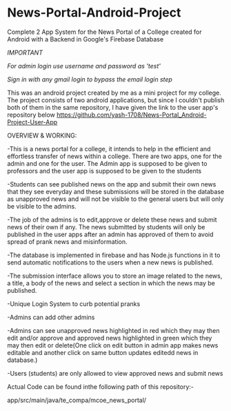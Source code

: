 # News-Portal-Android-Project
Complete 2 App System for the News Portal of a College created for Android with a Backend in Google's Firebase Database

*IMPORTANT*

*For admin login use username and password as 'test'*

*Sign in with any gmail login to bypass the email login step*

This was an android project created by me as a mini project for my college.
The project consists of two android applications, but since I couldn't publish both of them in the same repository, I have given the link to the user app's repository below
https://github.com/yash-1708/News-Portal_Android-Project-User-App

OVERVIEW & WORKING:

-This is a news portal for a college, it intends to help in the efficient and effortless transfer of news within a college.
 There are two apps, one for the admin and one for the user.
The Admin app is supposed to be given to professors and the user app is supposed to be given to the students

-Students can see published news on the app and submit their own news that they see everyday and these submissions will be stored in the database as unapproved news and will not be visible to the general users but will only be visible to the admins.

-The job of the admins is to edit,approve or delete these news and submit news of their own if any.
The news submitted by students will only be published in the user apps after an admin has approved of them to avoid spread of prank news and misinformation.

-The database is implemented in firebase and has Node.js functions in it to send automatic notifications to the users when a new news is published.

-The submission interface allows you to store an image related to the news, a title, a body of the news and select a section in which the news may be published.

-Unique Login System to curb potential pranks

-Admins can add other admins

-Admins can see unapproved news highlighted in red which they may then edit and/or approve and approved news highlighted in green which they may then edit or delete(One click on edit button in admin app makes news editable and another click on same button updates editedd news in database.)

-Users (students) are only allowed to view approved news and submit news

Actual Code can be found inthe following path of this repository:-

app/src/main/java/te_compa/mcoe_news_portal/
